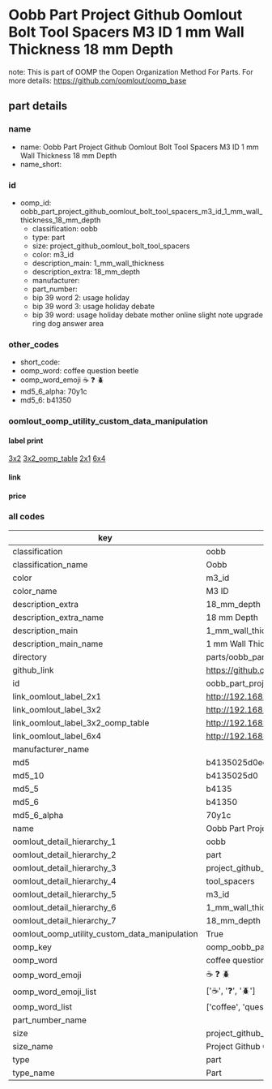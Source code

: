 # Oobb Part Project Github Oomlout Bolt Tool Spacers M3 ID 1 mm Wall Thickness 18 mm Depth  

note: This is part of OOMP the Oopen Organization Method For Parts. For more details: https://github.com/oomlout/oomp_base

##  part details
  







### name
* name: Oobb Part Project Github Oomlout Bolt Tool Spacers M3 ID 1 mm Wall Thickness 18 mm Depth
* name_short: 
### id
* oomp_id: oobb_part_project_github_oomlout_bolt_tool_spacers_m3_id_1_mm_wall_thickness_18_mm_depth
  * classification: oobb
  * type: part
  * size: project_github_oomlout_bolt_tool_spacers
  * color: m3_id
  * description_main: 1_mm_wall_thickness
  * description_extra: 18_mm_depth
  * manufacturer: 
  * part_number: 
  * bip 39 word 2: usage holiday
  * bip 39 word 3: usage holiday debate
  * bip 39 word: usage holiday debate mother online slight note upgrade ring dog answer area

### other_codes
* short_code: 
* oomp_word: coffee question beetle
* oomp_word_emoji :coffee: :question: :beetle:
* md5_6_alpha: 70y1c
* md5_6: b41350






### oomlout_oomp_utility_custom_data_manipulation
#### label print
[3x2](http://192.168.1.245:1112/?label=oomp%2070y1c)
[3x2_oomp_table](http://192.168.1.108:1112/?label=oomp%2070y1c)
[2x1](http://192.168.1.242:1112/?label=oomp%2070y1c)
[6x4](http://192.168.1.55:1112/?label=oomp%2070y1c)    

#### link

                              

#### price







### all codes 
| key | value |  
| --- | --- |  
| classification | oobb |  
| classification_name | Oobb |  
| color | m3_id |  
| color_name | M3 ID |  
| description_extra | 18_mm_depth |  
| description_extra_name | 18 mm Depth |  
| description_main | 1_mm_wall_thickness |  
| description_main_name | 1 mm Wall Thickness |  
| directory | parts/oobb_part_project_github_oomlout_bolt_tool_spacers_m3_id_1_mm_wall_thickness_18_mm_depth |  
| github_link | https://github.com/oomlout/oomlout_oomp_part_src/tree/main/parts/oobb_part_project_github_oomlout_bolt_tool_spacers_m3_id_1_mm_wall_thickness_18_mm_depth |  
| id | oobb_part_project_github_oomlout_bolt_tool_spacers_m3_id_1_mm_wall_thickness_18_mm_depth |  
| link_oomlout_label_2x1 | http://192.168.1.242:1112/?label=oomp%2070y1c |  
| link_oomlout_label_3x2 | http://192.168.1.245:1112/?label=oomp%2070y1c |  
| link_oomlout_label_3x2_oomp_table | http://192.168.1.108:1112/?label=oomp%2070y1c |  
| link_oomlout_label_6x4 | http://192.168.1.55:1112/?label=oomp%2070y1c |  
| manufacturer_name |  |  
| md5 | b4135025d0eeb2d72ecd7902709b377c |  
| md5_10 | b4135025d0 |  
| md5_5 | b4135 |  
| md5_6 | b41350 |  
| md5_6_alpha | 70y1c |  
| name | Oobb Part Project Github Oomlout Bolt Tool Spacers M3 ID 1 mm Wall Thickness 18 mm Depth |  
| oomlout_detail_hierarchy_1 | oobb |  
| oomlout_detail_hierarchy_2 | part |  
| oomlout_detail_hierarchy_3 | project_github_bolt |  
| oomlout_detail_hierarchy_4 | tool_spacers |  
| oomlout_detail_hierarchy_5 | m3_id |  
| oomlout_detail_hierarchy_6 | 1_mm_wall_thickness |  
| oomlout_detail_hierarchy_7 | 18_mm_depth |  
| oomlout_oomp_utility_custom_data_manipulation | True |  
| oomp_key | oomp_oobb_part_project_github_oomlout_bolt_tool_spacers_m3_id_1_mm_wall_thickness_18_mm_depth |  
| oomp_word | coffee question beetle |  
| oomp_word_emoji | :coffee: :question: :beetle: |  
| oomp_word_emoji_list | [':coffee:', ':question:', ':beetle:'] |  
| oomp_word_list | ['coffee', 'question', 'beetle'] |  
| part_number_name |  |  
| size | project_github_oomlout_bolt_tool_spacers |  
| size_name | Project Github Oomlout Bolt Tool Spacers |  
| type | part |  
| type_name | Part |  
